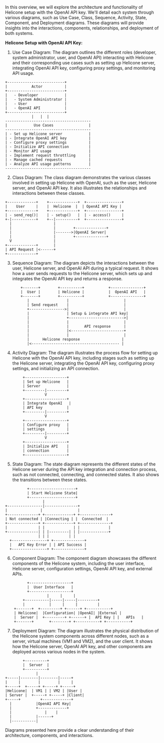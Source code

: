In this overview, we will explore the architecture and functionality of Helicone setup with the OpenAI API key. We'll detail each system through various diagrams, such as Use Case, Class, Sequence, Activity, State, Component, and Deployment diagrams. These diagrams will provide insights into the interactions, components, relationships, and deployment of both systems.

**Helicone Setup with OpenAI API Key:**

1. Use Case Diagram:
   The diagram outlines the different roles (developer, system administrator, user, and OpenAI API) interacting with Helicone and their corresponding use cases such as setting up Helicone server, integrating OpenAI API key, configuring proxy settings, and monitoring API usage.

```
+--------------------------+
|           Actor          |
+--------------------------+
|   - Developer            |
|   - System Administrator |
|   - User                 |
|   - OpenAI API           |
+--------------------------+
            |   |  |
---------------------------------------
|            Use Cases                |
---------------------------------------
| - Set up Helicone server            |
| - Integrate OpenAI API key          |
| - Configure proxy settings          |
| - Initialize API connection         |
| - Monitor API usage                 |
| - Implement request throttling      |
| - Manage cached requests            |
| - Analyze API usage patterns        |
---------------------------------------
```

2. Class Diagram:
   The class diagram demonstrates the various classes involved in setting up Helicone with OpenAI, such as the user, Helicone server, and OpenAI API key. It also illustrates the relationships and interactions between these classes.

```
+-------------+    +-------------+  +----------------+
|    User     |    |  Helicone  |  | OpenAI API Key |
+-------------+    +-------------+  +----------------+
| - send_req()|    | - setup()   |  | - access()     |
+-|-----------+    +--|----------+  +----------------+
  |                   |
  |                   |        +--------------+
  |                   |------->|OpenAI Server|
  |                   |        +--------------+
  V                   |
+-------------+       |
| API Request |<------+
+-------------+
```

3. Sequence Diagram:
   The diagram depicts the interactions between the user, Helicone server, and OpenAI API during a typical request. It shows how a user sends requests to the Helicone server, which sets up and integrates the OpenAI API key and returns a response.

```
       +-------+        +----------+           +---------------+
       |  User |        | Helicone |           |  OpenAI API   |
       +-------+        +----------+           +---------------+
          |                 |                         |
          | Send request    |                         |
          +---------------->|                         |
          |                 | Setup & integrate API key|
          |                 +------------------------->|
          |                 |                         |
          |                 |       API response      |
          |                 |<------------------------+
          |                 |                         |
          |      Helicone response                   |
          |<---------------------------------------- |
```

4. Activity Diagram:
   The diagram illustrates the process flow for setting up Helicone with the OpenAI API key, including stages such as setting up the Helicone server, integrating the OpenAI API key, configuring proxy settings, and initializing an API connection.

```
        +-------------------+
        | Set up Helicone   |
        | Server            |
        +---------|---------+
                  V
        +-------------------+
        | Integrate OpenAI   |
        | API key           |
        +---------|---------+
                  V
        +-------------------+
        | Configure proxy   |
        | settings          |
        +---------|---------+
                  V
        +-------------------+
        | Initialize API    |
        | connection        |
        +-------------------+
```

5. State Diagram:
   The state diagram represents the different states of the Helicone server during the API key integration and connection process, such as not connected, connecting, and connected states. It also shows the transitions between these states.

```
          +---------------------+
          | Start Helicone State|
          +---------------------+
                 |
+----------------|---------------+
|               |                |
+--------------+ +-------------+ +--------------+
| Not connected | |Connecting | |  Connected  |
+--------------+ +-------------+ +--------------+
|              | |             | |             |
+--------------| | |---------| | |-------------+
               | | |         | |
  +----------------+ +--------------+
  |   API Key Error | | API Success |
  +----------------+ +--------------+
```

6. Component Diagram:
   The component diagram showcases the different components of the Helicone system, including the user interface, Helicone server, configuration settings, OpenAI API key, and external APIs.

```
          +-------------------+
          |  User Interface   |
          +-------------------+
                   |     |     |
        +-----------|-----|-----|---------+
        |           |     |     |         |
    +-------+  +---------+ +------+ +-----------+
    | Helicone|  |Configuration| |OpenAI| |External |
    |  Server |  +---------+ +------+ |  API Key | |   APIs   |
    +-------+       +--------+ +-----------+ +-----------+
```

7. Deployment Diagram:
   The diagram illustrates the physical distribution of the Helicone system components across different nodes, such as a server, virtual machines (VM1 and VM2), and the user client. It shows how the Helicone server, OpenAI API key, and other components are deployed across various nodes in the system.

```
        +----------+
        |  Server  |
        +----------+
              |
+-----|--------|--------|-----+
|     |        |        |     |
+-----+  +-----+ +-----+ +-----+
|Helicone|  | VM1 | | VM2 | |User |
| Server |  +-----+ +-----+ |Client|
+-----+         +-------------+
  |           |OpenAI API Key|
  |           +-------------+
  |               |    |
  |           |------+
  |-----------|
```

Diagrams presented here provide a clear understanding of their architecture, components, and interactions.
